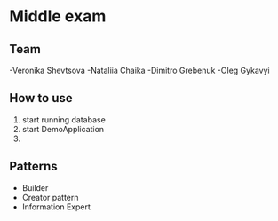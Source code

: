 # Middle exam

## Team
-Veronika Shevtsova
-Nataliia Chaika
-Dimitro Grebenuk
-Oleg Gykavyi

## How to use
1) start running database
2) start DemoApplication
3) 


## Patterns
- Builder
- Creator pattern
- Information Expert
